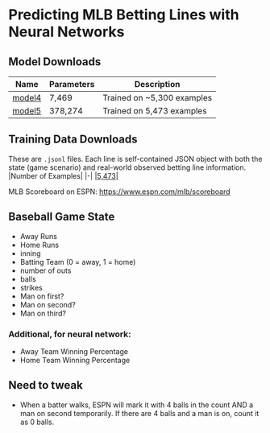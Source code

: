 # Predicting MLB Betting Lines with Neural Networks


## Model Downloads
|Name|Parameters|Description|
|-|-|-|
|[model4](https://timhmsft.blob.core.windows.net/downloadable/model4.zip?sp=r&st=2023-04-20T15:19:20Z&se=2999-04-20T23:19:20Z&spr=https&sv=2021-12-02&sr=b&sig=AVQ9fkDrzJCz3p7XPqYQ%2Fr6lSL5o6btCZc2Mj22KnGM%3D)|7,469|Trained on ~5,300 examples|
|[model5](https://timhmsft.blob.core.windows.net/downloadable/model5.zip?sp=r&st=2023-04-20T15:19:53Z&se=2999-04-20T23:19:53Z&spr=https&sv=2021-12-02&sr=b&sig=3X277mvDT0%2Fp3mA1jC476jeH6QNH8sX7HcCnnLLRmwE%3D)|378,274|Trained on 5,473 examples|

## Training Data Downloads
These are `.jsonl` files. Each line is self-contained JSON object with both the state (game scenario) and real-world observed betting line information.
|Number of Examples|
|-|
|[5,473](https://timhmsft.blob.core.windows.net/downloadable/db9jfwejio1h2ohfdsf.jsonl?sp=r&st=2023-04-20T15:08:57Z&se=2999-04-20T23:08:57Z&spr=https&sv=2021-12-02&sr=b&sig=6Z9yJ5P077Q7kxbhafJZ4v3CtmsFAqSuBF%2FrOZCzhng%3D)|

MLB Scoreboard on ESPN: https://www.espn.com/mlb/scoreboard

## Baseball Game State
- Away Runs
- Home Runs
- inning
- Batting Team (0 = away, 1 = home)
- number of outs
- balls
- strikes
- Man on first?
- Man on second?
- Man on third?

### Additional, for neural network:
- Away Team Winning Percentage
- Home Team Winning Percentage

## Need to tweak
- When a batter walks, ESPN will mark it with 4 balls in the count AND a man on second temporarily. If there are 4 balls and a man is on, count it as 0 balls.
